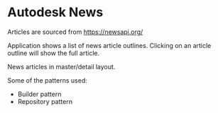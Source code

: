 # Autodesk News
Articles are sourced from https://newsapi.org/

Application shows a list of news article outlines.
Clicking on an article outline will show the full article.

News articles in master/detail layout.

Some of the patterns used:
* Builder pattern
* Repository pattern
